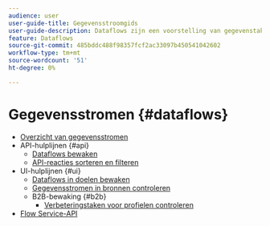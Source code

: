 ```yaml
---
audience: user
user-guide-title: Gegevensstroomgids
user-guide-description: Dataflows zijn een voorstelling van gegevenstaken die gegevens over het Platform verplaatsen.
feature: Dataflows
source-git-commit: 485bddc488f98357fcf2ac33097b450541042602
workflow-type: tm+mt
source-wordcount: '51'
ht-degree: 0%

---
```



# Gegevensstromen {#dataflows}

- [Overzicht van gegevensstromen](./home.md)
- API-hulplijnen {#api}
   - [Dataflows bewaken](./api/monitor.md)
   - [API-reacties sorteren en filteren](./api/sort-and-filter.md)
- UI-hulplijnen {#ui}
   - [Dataflows in doelen bewaken](./ui/monitor-destinations.md)
   - [Gegevensstromen in bronnen controleren](./ui/monitor-sources.md)
   - B2B-bewaking {#b2b}
      - [Verbeteringstaken voor profielen controleren](./ui/b2b/monitor-profile-enrichment.md)
- [Flow Service-API](https://www.adobe.io/experience-platform-apis/references/flow-service/)